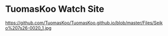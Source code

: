 #  TuomasKoo Watch Site

https://github.com/TuomasKoo/TuomasKoo.github.io/blob/master/Files/Seiko%207s26-0020_1.jpg
